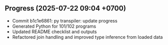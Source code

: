 ## Progress (2025-07-22 09:04 +0700)
- Commit b1c1e6861: py transpiler: update progress
- Generated Python for 101/102 programs
- Updated README checklist and outputs
- Refactored join handling and improved type inference from loaded data

